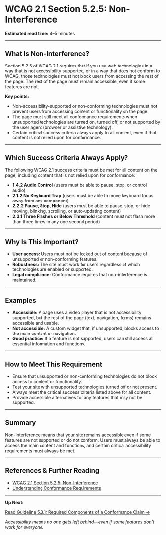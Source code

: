 <!---
title: 5.2.5 - Non-Interference
description: An in-depth explanation of WCAG 2.1 Section 5.2.5, which requires that non-accessibility-supported or non-conforming technologies must not block access to the rest of the page, and that certain success criteria always apply.
series: Making the Web Accessible for All
keywords: wcag 5.2.5, non-interference, accessibility, web standards, conformance, user agents
image: WCAG-Series-5.2.5.png
imageAlt: Blue text on yellow background saying, "Web Content Accessibility Guidelines (WCAG) 5.2.5 Explained, Non-Interference"
status: published
date: 2025-07-08
excerpt: This section explains the requirement that non-accessibility-supported or non-conforming technologies must not block access to the rest of the page, and that certain success criteria always apply.
--->

# **WCAG 2.1 Section 5.2.5: Non-Interference**

**Estimated read time:** 4–5 minutes

---

## **What Is Non-Interference?**

Section 5.2.5 of WCAG 2.1 requires that if you use web technologies in a way that is not accessibility supported, or in a way that does not conform to WCAG, those technologies must not block users from accessing the rest of the page. The rest of the page must remain accessible, even if some features are not.

**Key points:**
- Non-accessibility-supported or non-conforming technologies must not prevent users from accessing content or functionality on the page.
- The page must still meet all conformance requirements when unsupported technologies are turned on, turned off, or not supported by the user agent (browser or assistive technology).
- Certain critical success criteria always apply to all content, even if that content is not relied upon for conformance.

---

## **Which Success Criteria Always Apply?**

The following WCAG 2.1 success criteria must be met for all content on the page, including content that is not relied upon for conformance:
- **1.4.2 Audio Control** (users must be able to pause, stop, or control audio)
- **2.1.2 No Keyboard Trap** (users must be able to move keyboard focus away from any component)
- **2.2.2 Pause, Stop, Hide** (users must be able to pause, stop, or hide moving, blinking, scrolling, or auto-updating content)
- **2.3.1 Three Flashes or Below Threshold** (content must not flash more than three times in any one second period)

---

## **Why Is This Important?**

- **User access:** Users must not be locked out of content because of unsupported or non-conforming features.
- **Robustness:** The site must work for users regardless of which technologies are enabled or supported.
- **Legal compliance:** Conformance requires that non-interference is maintained.

---

## **Examples**

- **Accessible:** A page uses a video player that is not accessibility supported, but the rest of the page (text, navigation, forms) remains accessible and usable.
- **Not accessible:** A custom widget that, if unsupported, blocks access to the main content or navigation.
- **Good practice:** If a feature is not supported, users can still access all essential information and functions.

---

## **How to Meet This Requirement**

- Ensure that unsupported or non-conforming technologies do not block access to content or functionality.
- Test your site with unsupported technologies turned off or not present.
- Always meet the critical success criteria listed above for all content.
- Provide accessible alternatives for any features that may not be supported.

---

## **Summary**

Non-interference means that your site remains accessible even if some features are not supported or do not conform. Users must always be able to access the main content and functions, and certain critical accessibility requirements must always be met.

---

## **References & Further Reading**
- [WCAG 2.1 Section 5.2.5: Non-Interference](https://www.w3.org/TR/WCAG21/#cc5)
- [Understanding Conformance Requirements](https://www.w3.org/WAI/WCAG21/Understanding/conformance#conformance-requirements)

---

**Up Next:**

[Read Guideline 5.3.1: Required Components of a Conformance Claim →](WCAG-Guideline-5-3-1-Conformance-Claims-Explained)

*Accessibility means no one gets left behind—even if some features don’t work for everyone.*
